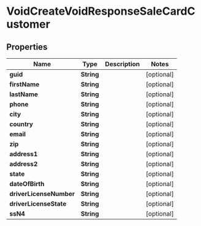 

# VoidCreateVoidResponseSaleCardCustomer


## Properties

| Name | Type | Description | Notes |
|------------ | ------------- | ------------- | -------------|
|**guid** | **String** |  |  [optional] |
|**firstName** | **String** |  |  [optional] |
|**lastName** | **String** |  |  [optional] |
|**phone** | **String** |  |  [optional] |
|**city** | **String** |  |  [optional] |
|**country** | **String** |  |  [optional] |
|**email** | **String** |  |  [optional] |
|**zip** | **String** |  |  [optional] |
|**address1** | **String** |  |  [optional] |
|**address2** | **String** |  |  [optional] |
|**state** | **String** |  |  [optional] |
|**dateOfBirth** | **String** |  |  [optional] |
|**driverLicenseNumber** | **String** |  |  [optional] |
|**driverLicenseState** | **String** |  |  [optional] |
|**ssN4** | **String** |  |  [optional] |



